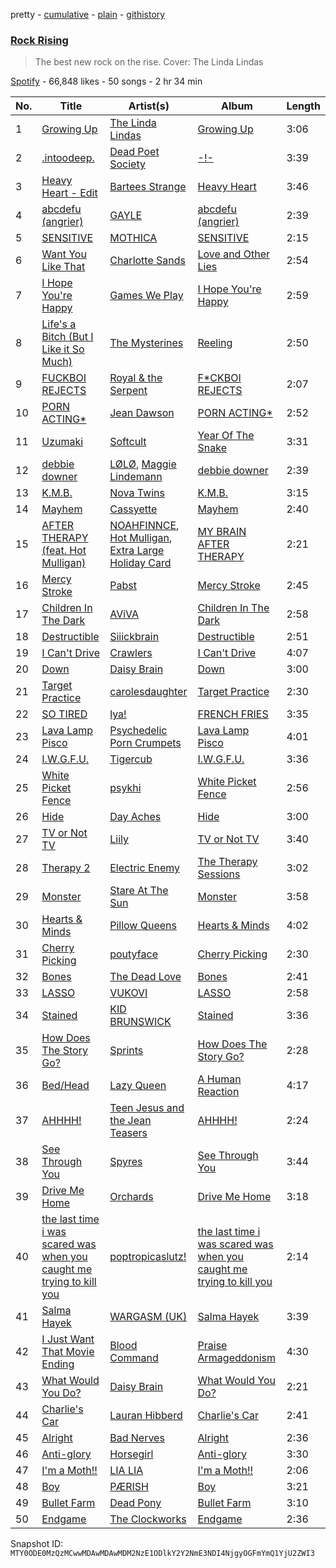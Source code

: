 pretty - [cumulative](/playlists/cumulative/37i9dQZF1DX2J9h4w9E0Xj.md) - [plain](/playlists/plain/37i9dQZF1DX2J9h4w9E0Xj) - [githistory](https://github.githistory.xyz/mackorone/spotify-playlist-archive/blob/main/playlists/plain/37i9dQZF1DX2J9h4w9E0Xj)

### [Rock Rising](https://open.spotify.com/playlist/37i9dQZF1DX2J9h4w9E0Xj)

> The best new rock on the rise\. Cover: The Linda Lindas

[Spotify](https://open.spotify.com/user/spotify) - 66,848 likes - 50 songs - 2 hr 34 min

| No. | Title | Artist(s) | Album | Length |
|---|---|---|---|---|
| 1 | [Growing Up](https://open.spotify.com/track/4Pa5KeSpeVbr6ubFTiG6If) | [The Linda Lindas](https://open.spotify.com/artist/13dTrWNNrnZ3AkgNyQNKP5) | [Growing Up](https://open.spotify.com/album/6BkAzZNlSz80Iz3oTlKHet) | 3:06 |
| 2 | [.intoodeep.](https://open.spotify.com/track/5QhNhUBkNtz9f6NQLrv5A8) | [Dead Poet Society](https://open.spotify.com/artist/31M8EXHYtEqOqVb1X7JRVe) | [\-!\-](https://open.spotify.com/album/00NKrA90xCjPCMvR0CdvVl) | 3:39 |
| 3 | [Heavy Heart \- Edit](https://open.spotify.com/track/3Gbk5JvijQQxg5q8AkGdmw) | [Bartees Strange](https://open.spotify.com/artist/6Gl4Q3ePw6HKMfIOix5QpG) | [Heavy Heart](https://open.spotify.com/album/0J97gh6EZ7bqsqq4IeGe68) | 3:46 |
| 4 | [abcdefu \(angrier\)](https://open.spotify.com/track/1EQFOouqdKYdpbNoOHRVO2) | [GAYLE](https://open.spotify.com/artist/2VSHKHBTiXWplO8lxcnUC9) | [abcdefu \(angrier\)](https://open.spotify.com/album/23M1xUF2RoRSvXtpwQP4rJ) | 2:39 |
| 5 | [SENSITIVE](https://open.spotify.com/track/7iOTB9EaWdIV7QmzDAGIce) | [MOTHICA](https://open.spotify.com/artist/1JhiIIXT9DWqEU3BYFZwGA) | [SENSITIVE](https://open.spotify.com/album/0o8Bu11t3vEILxUdzLyyBx) | 2:15 |
| 6 | [Want You Like That](https://open.spotify.com/track/4VhiUBbGZd374klScom1cp) | [Charlotte Sands](https://open.spotify.com/artist/2cAXhrWAztXGwk6r15ibW2) | [Love and Other Lies](https://open.spotify.com/album/2Ae1hm2uugZMTBV9jZSuT9) | 2:54 |
| 7 | [I Hope You're Happy](https://open.spotify.com/track/0hg5kJOSZNT0PcUL89ORHS) | [Games We Play](https://open.spotify.com/artist/2RhJThwaQYKtpUii5XurQl) | [I Hope You're Happy](https://open.spotify.com/album/0XJzwar2Xg8a0IEHqC7Lty) | 2:59 |
| 8 | [Life's a Bitch \(But I Like it So Much\)](https://open.spotify.com/track/3pNxB32GZ03zJQ3fmUqsj5) | [The Mysterines](https://open.spotify.com/artist/15QhuBSLfDNECfF8wvxj0M) | [Reeling](https://open.spotify.com/album/1hkGVzxg3aKTSj1B6EMyRh) | 2:50 |
| 9 | [FUCKBOI REJECTS](https://open.spotify.com/track/05NA0nspTPyXKBAAWqUsIr) | [Royal & the Serpent](https://open.spotify.com/artist/64EHXDoln95lnccszdPum0) | [F\*CKBOI REJECTS](https://open.spotify.com/album/6Q9dzZJNVPb194wy59f0DG) | 2:07 |
| 10 | [PORN ACTING\*](https://open.spotify.com/track/1lu1qW0KFaYUv2cQJl71ok) | [Jean Dawson](https://open.spotify.com/artist/7vNNmjV14SKQzlQAEg0BXP) | [PORN ACTING\*](https://open.spotify.com/album/7eZvZ7wgGD2dwL6n0Vatrk) | 2:52 |
| 11 | [Uzumaki](https://open.spotify.com/track/0zLNFeLkfUi9Ei4ysZfPXP) | [Softcult](https://open.spotify.com/artist/13pYXGtaLO9d06VrXX4Aw0) | [Year Of The Snake](https://open.spotify.com/album/0zWHPn6Hlv1JSLMnarvVLE) | 3:31 |
| 12 | [debbie downer](https://open.spotify.com/track/6VTzauIrG2hjKtKFYFJfMT) | [LØLØ](https://open.spotify.com/artist/5MjcGshMggPgIHinIUDaX0), [Maggie Lindemann](https://open.spotify.com/artist/0uGk2czvcpWQA383Im6ajf) | [debbie downer](https://open.spotify.com/album/4jxtbLNDuxXJwXk8D9EhS6) | 2:39 |
| 13 | [K.M.B.](https://open.spotify.com/track/3v18sKtzeSiREITWYWPGnh) | [Nova Twins](https://open.spotify.com/artist/7I95CM75shzCjHuTzrepjM) | [K.M.B.](https://open.spotify.com/album/2yK4JovZF5kJ4vKRFFG9Y5) | 3:15 |
| 14 | [Mayhem](https://open.spotify.com/track/2LIuGi4rz0chV1yu5m0Exh) | [Cassyette](https://open.spotify.com/artist/3X8VK5wNpLQCVEo4sWBH2A) | [Mayhem](https://open.spotify.com/album/5aa348jl2kEQVqxAgzcURH) | 2:40 |
| 15 | [AFTER THERAPY \(feat\. Hot Mulligan\)](https://open.spotify.com/track/6SuaNvXzk4kADnudvmd5EN) | [NOAHFINNCE](https://open.spotify.com/artist/6y7T3BaNMGAYgRbATEq4cM), [Hot Mulligan](https://open.spotify.com/artist/1lKZzN2d4IqiEYxyECIEHI), [Extra Large Holiday Card](https://open.spotify.com/artist/2jfvYlfqx5eA71jqycOYUe) | [MY BRAIN AFTER THERAPY](https://open.spotify.com/album/7seqztJ0fn7NCs4YD7cCag) | 2:21 |
| 16 | [Mercy Stroke](https://open.spotify.com/track/45Me6oIEz4AlHq7E8cNfcF) | [Pabst](https://open.spotify.com/artist/72fLLt8HNxQ2VwCbYFxQCD) | [Mercy Stroke](https://open.spotify.com/album/2gIICHzjGClgUbObjPauqK) | 2:45 |
| 17 | [Children In The Dark](https://open.spotify.com/track/1ZN3EnL4tP2Zkh8DovRgS6) | [AViVA](https://open.spotify.com/artist/50tDsT4wwq8FCMJNkn1D67) | [Children In The Dark](https://open.spotify.com/album/1JTKZkNMSUvvZy4hGsXJKI) | 2:58 |
| 18 | [Destructible](https://open.spotify.com/track/73IXs3h1OUIecDOAoYvH15) | [Siiickbrain](https://open.spotify.com/artist/1oPEr1Ci8sWOYj8SSh2VPE) | [Destructible](https://open.spotify.com/album/39n6Z4LYELVW2vaElXsgxH) | 2:51 |
| 19 | [I Can't Drive](https://open.spotify.com/track/5D5YcH3dr3b53fi0F8cVsU) | [Crawlers](https://open.spotify.com/artist/2xtmoxSauQs0TQFUoHmbfy) | [I Can't Drive](https://open.spotify.com/album/2G3tEj45E2F3slj2qsVAby) | 4:07 |
| 20 | [Down](https://open.spotify.com/track/1K2YHBBSOIGB7UCK2gLBbI) | [Daisy Brain](https://open.spotify.com/artist/5WuDKeWph4EKsyy9e56Mz4) | [Down](https://open.spotify.com/album/4DGWHq0aKL2IgckAKvAEOk) | 3:00 |
| 21 | [Target Practice](https://open.spotify.com/track/6I2kg7KS6otbKx6uKYs2OE) | [carolesdaughter](https://open.spotify.com/artist/2hiq2iBnUik3mrOfEgRSpB) | [Target Practice](https://open.spotify.com/album/16J5UoAKGvk7w6gOqNzubI) | 2:30 |
| 22 | [SO TIRED](https://open.spotify.com/track/7CiD9yJIfJshJEFwvgjPEq) | [lya!](https://open.spotify.com/artist/5DIzsQoiKqAEqckzSIOGDH) | [FRENCH FRIES](https://open.spotify.com/album/5eZzXmpnC4ZpJBkBucUfdm) | 3:35 |
| 23 | [Lava Lamp Pisco](https://open.spotify.com/track/2SPQ2AjGncFJ9fEP0TOwn1) | [Psychedelic Porn Crumpets](https://open.spotify.com/artist/7GRrLcUxwtQLvOpO7OHO80) | [Lava Lamp Pisco](https://open.spotify.com/album/2Bl7TOVcB1J05tcKqeL3oa) | 4:01 |
| 24 | [I.W.G.F.U.](https://open.spotify.com/track/6nIsw8hm5Qwna1iwJYTwXc) | [Tigercub](https://open.spotify.com/artist/6ekYAO2D1JkI58CF4uRRqw) | [I.W.G.F.U.](https://open.spotify.com/album/2X8mrYWzbs724f3FEnSUEI) | 3:36 |
| 25 | [White Picket Fence](https://open.spotify.com/track/6siOHdRw7Y4g0NmAZ5bweV) | [psykhi](https://open.spotify.com/artist/6Jv3pqZlwHy3RlsfdBGbRc) | [White Picket Fence](https://open.spotify.com/album/0OH3zQevY0Y3eXo0qA2aH1) | 2:56 |
| 26 | [Hide](https://open.spotify.com/track/7x1RSzh3EmnIgJzqJCQtd3) | [Day Aches](https://open.spotify.com/artist/6fKJtGQ4ACpLgs1cqOMx3H) | [Hide](https://open.spotify.com/album/3AY7vjgNINaKOGOF00Jwrr) | 3:00 |
| 27 | [TV or Not TV](https://open.spotify.com/track/69yLIX3dwFMpoAqW1a98O2) | [Liily](https://open.spotify.com/artist/2asx6eXv9qzj5rA0ESrdO3) | [TV or Not TV](https://open.spotify.com/album/3EBzedKTSdxOxHX8VPb9G6) | 3:40 |
| 28 | [Therapy 2](https://open.spotify.com/track/5Xch2bmKG4TBYuKPWIMpMt) | [Electric Enemy](https://open.spotify.com/artist/2N1mByBMykfROrhwRVQV3v) | [The Therapy Sessions](https://open.spotify.com/album/4Ree7F8kKBluzkGcKcFo0P) | 3:02 |
| 29 | [Monster](https://open.spotify.com/track/3dBLWlEBq620n79lxFqyQW) | [Stare At The Sun](https://open.spotify.com/artist/2rvPQSpwqCXNxixP6I6BYi) | [Monster](https://open.spotify.com/album/36xB4ZInNxLmRULhGbb317) | 3:58 |
| 30 | [Hearts & Minds](https://open.spotify.com/track/41WEPTo5oPvOZGc1grXUQx) | [Pillow Queens](https://open.spotify.com/artist/7BDvurihyagH0uSPNDJX7d) | [Hearts & Minds](https://open.spotify.com/album/7dAAkcOthaV2P5hgxvaGvJ) | 4:02 |
| 31 | [Cherry Picking](https://open.spotify.com/track/53XLxGfbbHqFC7U6h21raj) | [poutyface](https://open.spotify.com/artist/0H44O4IYqpTOGx4c5nV37f) | [Cherry Picking](https://open.spotify.com/album/285nPVh4Kx9Iwe2qRkO7F8) | 2:30 |
| 32 | [Bones](https://open.spotify.com/track/0mjdhNsbHL8ZkY9ZlYKqjI) | [The Dead Love](https://open.spotify.com/artist/0G2ShWwCGT5aGubowNDk2N) | [Bones](https://open.spotify.com/album/6PHUR1v2nc0nH5IVfgtZyb) | 2:41 |
| 33 | [LASSO](https://open.spotify.com/track/2loBPRmc29O9vNAQ5UD9kF) | [VUKOVI](https://open.spotify.com/artist/1844Ua6R4gOuH6GLdlR4dt) | [LASSO](https://open.spotify.com/album/4jUoqzZSmKP9QFOC9DCQba) | 2:58 |
| 34 | [Stained](https://open.spotify.com/track/28Fhh3sLYSeqXij1PM9wHW) | [KID BRUNSWICK](https://open.spotify.com/artist/4QxIol1JzAa4ePmDytv0e4) | [Stained](https://open.spotify.com/album/4HLLeKI7DK3PXDT9OSCzgy) | 3:36 |
| 35 | [How Does The Story Go?](https://open.spotify.com/track/62zxiPxHoExCfnvQvfk9B3) | [Sprints](https://open.spotify.com/artist/27nD8P491xX8UzG3j01eIY) | [How Does The Story Go?](https://open.spotify.com/album/7FtiEXs5yhhfjdReIXipKQ) | 2:28 |
| 36 | [Bed/Head](https://open.spotify.com/track/0AahdtLMToYeUa0acVBzvS) | [Lazy Queen](https://open.spotify.com/artist/1U9zqBUEcScanms647YanK) | [A Human Reaction](https://open.spotify.com/album/2xI2LTSOB837dPnPLwXcx4) | 4:17 |
| 37 | [AHHHH!](https://open.spotify.com/track/6Pfma5baS7P2EIjn3Htj9q) | [Teen Jesus and the Jean Teasers](https://open.spotify.com/artist/3KrgUUwoRQ6OQp4IOmqnSF) | [AHHHH!](https://open.spotify.com/album/3c58AoCgrcGD0kF2PAxo1F) | 2:24 |
| 38 | [See Through You](https://open.spotify.com/track/6L4L6bQPHojlmwBZQLQZjc) | [Spyres](https://open.spotify.com/artist/0gu9FiIFp32jTZSCRhdqFO) | [See Through You](https://open.spotify.com/album/5DICM3yTTzXEXLMywaT4Qf) | 3:44 |
| 39 | [Drive Me Home](https://open.spotify.com/track/3AmBGjKYm9c2unI4HVKhEl) | [Orchards](https://open.spotify.com/artist/4XWU6kWmuSBJJ1QL0BV3NZ) | [Drive Me Home](https://open.spotify.com/album/0EHwLpLAugSESONgAX8qAl) | 3:18 |
| 40 | [the last time i was scared was when you caught me trying to kill you](https://open.spotify.com/track/5FpeWv5FyrZnX7C0Q6ypFl) | [poptropicaslutz!](https://open.spotify.com/artist/08DN8ZbOSeuTELiQjc4Jl8) | [the last time i was scared was when you caught me trying to kill you](https://open.spotify.com/album/2NcnVcvucXCSRBj1XCVsx7) | 2:14 |
| 41 | [Salma Hayek](https://open.spotify.com/track/61Fus2laOu8yWJM1YntJCY) | [WARGASM \(UK\)](https://open.spotify.com/artist/1NRudBLaT84LXxfsYdFMhB) | [Salma Hayek](https://open.spotify.com/album/3hmU83q2m8wuNgBiqziBYP) | 3:39 |
| 42 | [I Just Want That Movie Ending](https://open.spotify.com/track/1DvWXKEOUVx6Uueskk1dYw) | [Blood Command](https://open.spotify.com/artist/4WfUbvICLrqPW9rzuNGS1f) | [Praise Armageddonism](https://open.spotify.com/album/1VrI6y38tqIwZc01YRFh2G) | 4:30 |
| 43 | [What Would You Do?](https://open.spotify.com/track/5v2lHIHssGvhW1vcJuLrLq) | [Daisy Brain](https://open.spotify.com/artist/5WuDKeWph4EKsyy9e56Mz4) | [What Would You Do?](https://open.spotify.com/album/039EIWZALzu9b9Yy5W6x9p) | 2:21 |
| 44 | [Charlie's Car](https://open.spotify.com/track/0QIwCmAjPIClfPdvHIYeBI) | [Lauran Hibberd](https://open.spotify.com/artist/33ReZaGVb63WaJE68WgWuU) | [Charlie's Car](https://open.spotify.com/album/5nAsDKZKbbrxbeYjqmQgtR) | 2:41 |
| 45 | [Alright](https://open.spotify.com/track/1J5d0ELID0QInebg1Sl3JJ) | [Bad Nerves](https://open.spotify.com/artist/7IPyXY4ZHkuvQY1ny8TnMQ) | [Alright](https://open.spotify.com/album/0gGGoMyxPz6CKGjmoWJGmv) | 2:36 |
| 46 | [Anti\-glory](https://open.spotify.com/track/7fDPgekQGJKkyyqjuhtNSG) | [Horsegirl](https://open.spotify.com/artist/2FDvUb4YgyUPpmnm1ILPra) | [Anti\-glory](https://open.spotify.com/album/64rQzBshwp5tyR7ExhJaAk) | 3:30 |
| 47 | [I'm a Moth!!](https://open.spotify.com/track/4ZapAR5XjoPEtsDHUG6cad) | [LIA LIA](https://open.spotify.com/artist/2ZrAyY9nzikL0YAMgN4OUR) | [I'm a Moth!!](https://open.spotify.com/album/1P6WH7pf30l0VSKHm0894a) | 2:06 |
| 48 | [Boy](https://open.spotify.com/track/2hshvAEGDQESVol0zrHPQU) | [PÆRISH](https://open.spotify.com/artist/0waXk4SsKZBRCf7kiwi6uL) | [Boy](https://open.spotify.com/album/0QbdLXY2Y1uROAxsautWnI) | 3:21 |
| 49 | [Bullet Farm](https://open.spotify.com/track/3CTZvBM4GoGazlOfR2aopV) | [Dead Pony](https://open.spotify.com/artist/3lGO6uBIzoFyU6OoGMER1B) | [Bullet Farm](https://open.spotify.com/album/32MwWq9YA4sIKBH95h3hee) | 3:10 |
| 50 | [Endgame](https://open.spotify.com/track/7y6bW9cd1UfttzwqU2lsti) | [The Clockworks](https://open.spotify.com/artist/6Jg3DFzPWX2VIy01oqLGkz) | [Endgame](https://open.spotify.com/album/4qqgxO477yvIgcKNL3PwfJ) | 2:36 |

Snapshot ID: `MTY0ODE0MzQzMCwwMDAwMDAwMDM2NzE1ODlkY2Y2NmE3NDI4NjgyOGFmYmQ1YjU2ZWI3`
